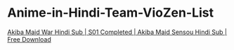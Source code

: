 # Anime-in-Hindi-Team-VioZen-List

[Akiba Maid War Hindi Sub | S01 Completed | Akiba Maid Sensou Hindi Sub | Free Download](https://teamviozen.in/akiba-maid-war-hindi-sub/)
